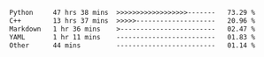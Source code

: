 <!--START_SECTION:waka-->

```txt
Python     47 hrs 38 mins  >>>>>>>>>>>>>>>>>>-------   73.29 %
C++        13 hrs 37 mins  >>>>>--------------------   20.96 %
Markdown   1 hr 36 mins    >------------------------   02.47 %
YAML       1 hr 11 mins    -------------------------   01.83 %
Other      44 mins         -------------------------   01.14 %
```

<!--END_SECTION:waka-->


